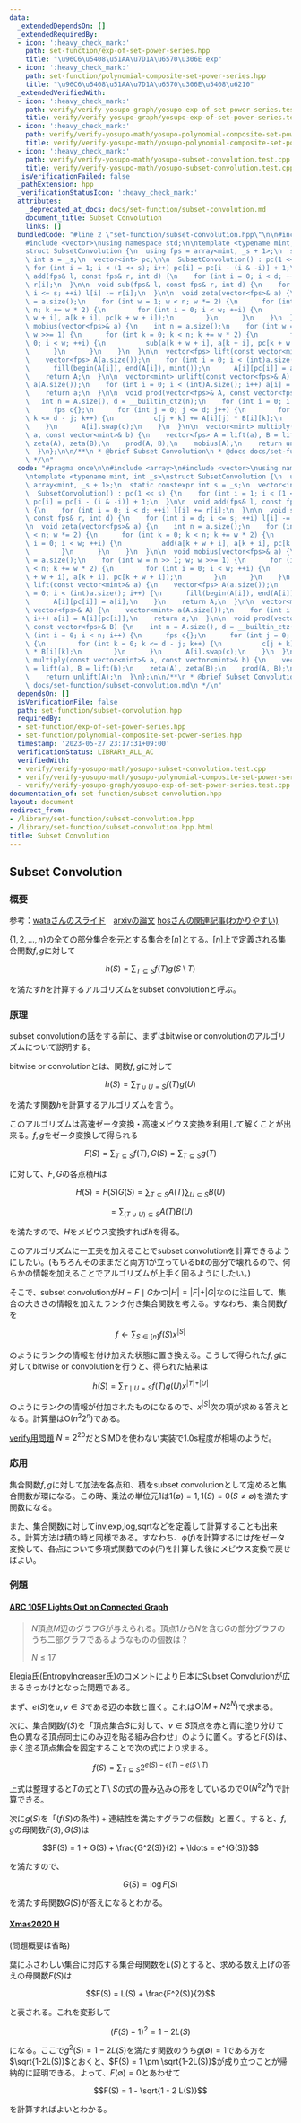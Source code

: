 ```yaml
---
data:
  _extendedDependsOn: []
  _extendedRequiredBy:
  - icon: ':heavy_check_mark:'
    path: set-function/exp-of-set-power-series.hpp
    title: "\u96C6\u5408\u51AA\u7D1A\u6570\u306E exp"
  - icon: ':heavy_check_mark:'
    path: set-function/polynomial-composite-set-power-series.hpp
    title: "\u96C6\u5408\u51AA\u7D1A\u6570\u306E\u5408\u6210"
  _extendedVerifiedWith:
  - icon: ':heavy_check_mark:'
    path: verify/verify-yosupo-graph/yosupo-exp-of-set-power-series.test.cpp
    title: verify/verify-yosupo-graph/yosupo-exp-of-set-power-series.test.cpp
  - icon: ':heavy_check_mark:'
    path: verify/verify-yosupo-math/yosupo-polynomial-composite-set-power-series.test.cpp
    title: verify/verify-yosupo-math/yosupo-polynomial-composite-set-power-series.test.cpp
  - icon: ':heavy_check_mark:'
    path: verify/verify-yosupo-math/yosupo-subset-convolution.test.cpp
    title: verify/verify-yosupo-math/yosupo-subset-convolution.test.cpp
  _isVerificationFailed: false
  _pathExtension: hpp
  _verificationStatusIcon: ':heavy_check_mark:'
  attributes:
    _deprecated_at_docs: docs/set-function/subset-convolution.md
    document_title: Subset Convolution
    links: []
  bundledCode: "#line 2 \"set-function/subset-convolution.hpp\"\n\n#include <array>\n\
    #include <vector>\nusing namespace std;\n\ntemplate <typename mint, int _s>\n\
    struct SubsetConvolution {\n  using fps = array<mint, _s + 1>;\n  static constexpr\
    \ int s = _s;\n  vector<int> pc;\n\n  SubsetConvolution() : pc(1 << s) {\n   \
    \ for (int i = 1; i < (1 << s); i++) pc[i] = pc[i - (i & -i)] + 1;\n  }\n\n  void\
    \ add(fps& l, const fps& r, int d) {\n    for (int i = 0; i < d; ++i) l[i] +=\
    \ r[i];\n  }\n\n  void sub(fps& l, const fps& r, int d) {\n    for (int i = d;\
    \ i <= s; ++i) l[i] -= r[i];\n  }\n\n  void zeta(vector<fps>& a) {\n    int n\
    \ = a.size();\n    for (int w = 1; w < n; w *= 2) {\n      for (int k = 0; k <\
    \ n; k += w * 2) {\n        for (int i = 0; i < w; ++i) {\n          add(a[k +\
    \ w + i], a[k + i], pc[k + w + i]);\n        }\n      }\n    }\n  }\n\n  void\
    \ mobius(vector<fps>& a) {\n    int n = a.size();\n    for (int w = n >> 1; w;\
    \ w >>= 1) {\n      for (int k = 0; k < n; k += w * 2) {\n        for (int i =\
    \ 0; i < w; ++i) {\n          sub(a[k + w + i], a[k + i], pc[k + w + i]);\n  \
    \      }\n      }\n    }\n  }\n\n  vector<fps> lift(const vector<mint>& a) {\n\
    \    vector<fps> A(a.size());\n    for (int i = 0; i < (int)a.size(); i++) {\n\
    \      fill(begin(A[i]), end(A[i]), mint());\n      A[i][pc[i]] = a[i];\n    }\n\
    \    return A;\n  }\n\n  vector<mint> unlift(const vector<fps>& A) {\n    vector<mint>\
    \ a(A.size());\n    for (int i = 0; i < (int)A.size(); i++) a[i] = A[i][pc[i]];\n\
    \    return a;\n  }\n\n  void prod(vector<fps>& A, const vector<fps>& B) {\n \
    \   int n = A.size(), d = __builtin_ctz(n);\n    for (int i = 0; i < n; i++) {\n\
    \      fps c{};\n      for (int j = 0; j <= d; j++) {\n        for (int k = 0;\
    \ k <= d - j; k++) {\n          c[j + k] += A[i][j] * B[i][k];\n        }\n  \
    \    }\n      A[i].swap(c);\n    }\n  }\n\n  vector<mint> multiply(const vector<mint>&\
    \ a, const vector<mint>& b) {\n    vector<fps> A = lift(a), B = lift(b);\n   \
    \ zeta(A), zeta(B);\n    prod(A, B);\n    mobius(A);\n    return unlift(A);\n\
    \  }\n};\n\n/**\n * @brief Subset Convolution\n * @docs docs/set-function/subset-convolution.md\n\
    \ */\n"
  code: "#pragma once\n\n#include <array>\n#include <vector>\nusing namespace std;\n\
    \ntemplate <typename mint, int _s>\nstruct SubsetConvolution {\n  using fps =\
    \ array<mint, _s + 1>;\n  static constexpr int s = _s;\n  vector<int> pc;\n\n\
    \  SubsetConvolution() : pc(1 << s) {\n    for (int i = 1; i < (1 << s); i++)\
    \ pc[i] = pc[i - (i & -i)] + 1;\n  }\n\n  void add(fps& l, const fps& r, int d)\
    \ {\n    for (int i = 0; i < d; ++i) l[i] += r[i];\n  }\n\n  void sub(fps& l,\
    \ const fps& r, int d) {\n    for (int i = d; i <= s; ++i) l[i] -= r[i];\n  }\n\
    \n  void zeta(vector<fps>& a) {\n    int n = a.size();\n    for (int w = 1; w\
    \ < n; w *= 2) {\n      for (int k = 0; k < n; k += w * 2) {\n        for (int\
    \ i = 0; i < w; ++i) {\n          add(a[k + w + i], a[k + i], pc[k + w + i]);\n\
    \        }\n      }\n    }\n  }\n\n  void mobius(vector<fps>& a) {\n    int n\
    \ = a.size();\n    for (int w = n >> 1; w; w >>= 1) {\n      for (int k = 0; k\
    \ < n; k += w * 2) {\n        for (int i = 0; i < w; ++i) {\n          sub(a[k\
    \ + w + i], a[k + i], pc[k + w + i]);\n        }\n      }\n    }\n  }\n\n  vector<fps>\
    \ lift(const vector<mint>& a) {\n    vector<fps> A(a.size());\n    for (int i\
    \ = 0; i < (int)a.size(); i++) {\n      fill(begin(A[i]), end(A[i]), mint());\n\
    \      A[i][pc[i]] = a[i];\n    }\n    return A;\n  }\n\n  vector<mint> unlift(const\
    \ vector<fps>& A) {\n    vector<mint> a(A.size());\n    for (int i = 0; i < (int)A.size();\
    \ i++) a[i] = A[i][pc[i]];\n    return a;\n  }\n\n  void prod(vector<fps>& A,\
    \ const vector<fps>& B) {\n    int n = A.size(), d = __builtin_ctz(n);\n    for\
    \ (int i = 0; i < n; i++) {\n      fps c{};\n      for (int j = 0; j <= d; j++)\
    \ {\n        for (int k = 0; k <= d - j; k++) {\n          c[j + k] += A[i][j]\
    \ * B[i][k];\n        }\n      }\n      A[i].swap(c);\n    }\n  }\n\n  vector<mint>\
    \ multiply(const vector<mint>& a, const vector<mint>& b) {\n    vector<fps> A\
    \ = lift(a), B = lift(b);\n    zeta(A), zeta(B);\n    prod(A, B);\n    mobius(A);\n\
    \    return unlift(A);\n  }\n};\n\n/**\n * @brief Subset Convolution\n * @docs\
    \ docs/set-function/subset-convolution.md\n */\n"
  dependsOn: []
  isVerificationFile: false
  path: set-function/subset-convolution.hpp
  requiredBy:
  - set-function/exp-of-set-power-series.hpp
  - set-function/polynomial-composite-set-power-series.hpp
  timestamp: '2023-05-27 23:17:31+09:00'
  verificationStatus: LIBRARY_ALL_AC
  verifiedWith:
  - verify/verify-yosupo-math/yosupo-subset-convolution.test.cpp
  - verify/verify-yosupo-math/yosupo-polynomial-composite-set-power-series.test.cpp
  - verify/verify-yosupo-graph/yosupo-exp-of-set-power-series.test.cpp
documentation_of: set-function/subset-convolution.hpp
layout: document
redirect_from:
- /library/set-function/subset-convolution.hpp
- /library/set-function/subset-convolution.hpp.html
title: Subset Convolution
---
```


## Subset Convolution

### 概要

参考：[wataさんのスライド](https://www.slideshare.net/wata_orz/ss-12131479)　[arxivの論文](https://arxiv.org/pdf/cs/0611101.pdf) [hosさんの関連記事(わかりやすい)](https://hos-lyric.hatenablog.com/entry/2021/01/14/201231)

$\lbrace {1,2,\ldots,n}\rbrace$の全ての部分集合を元とする集合を$[n]$とする。$[n]$上で定義される集合関数$f,g$に対して

$$h(S) = \sum_{T \subseteq S} f(T)g(S \setminus T)$$

を満たす$h$を計算するアルゴリズムをsubset convolutionと呼ぶ。

### 原理

subset convolutionの話をする前に、まずはbitwise or convolutionのアルゴリズムについて説明する。

bitwise or convolutionとは、関数$f,g$に対して

$$h(S) = \sum_{T \cup U = S} f(T)g(U)$$

を満たす関数$h$を計算するアルゴリズムを言う。

このアルゴリズムは高速ゼータ変換・高速メビウス変換を利用して解くことが出来る。$f,g$をゼータ変換して得られる

$$F(S) = \sum_{T \subseteq S} f(T) , G(S) = \sum_{T \subseteq S} g(T)$$

に対して、$F,G$の各点積$H$は

$$H(S) = F(S) G(S) = \sum_{T\subseteq S} A(T) \sum_{U \subseteq S}B(U) $$

$$= \sum_{(T \cup U) \subseteq S} A(T) B(U)$$

を満たすので、$H$をメビウス変換すれば$h$を得る。

このアルゴリズムに一工夫を加えることでsubset convolutionを計算できるようにしたい。(もちろんそのままだと両方1が立っているbitの部分で壊れるので、何らかの情報を加えることでアルゴリズムが上手く回るようにしたい。)

そこで、subset convolutionが$H = F \mid G$かつ$\vert H \vert = \vert F \vert + \vert G \vert$なのに注目して、集合の大きさの情報を加えたランク付き集合関数を考える。すなわち、集合関数$f$を

$$f \leftarrow \sum_{S \in \lbrack n \rbrack} f(S) x^{\vert S \vert}$$

のようにランクの情報を付け加えた状態に置き換える。こうして得られた$f,g$に対してbitwise or convolutionを行うと、得られた結果は

$$h(S) = \sum_{T \mid U = S} f(T) g(U) x ^{\vert T \vert + \vert U \vert}$$

のようにランクの情報が付加されたものになるので、$x^{\vert S \vert}$次の項が求める答えとなる。計算量は$\mathrm{O}(n^2 2^n)$である。

[verify用問題](https://judge.yosupo.jp/problem/subset_convolution) $N=2^{20}$だとSIMDを使わない実装で1.0s程度が相場のようだ。

### 応用

集合関数$f,g$に対して加法を各点和、積をsubset convolutionとして定めると集合関数が環になる。この時、乗法の単位元$1$は$1(\emptyset) = 1, 1(S) = 0(S \neq \emptyset)$を満たす関数になる。

また、集合関数に対してinv,exp,log,sqrtなどを定義して計算することも出来る。計算方法は積の時と同様である。すなわち、$\phi(f)$を計算するには$f$をゼータ変換して、各点について多項式関数での$\phi(F)$を計算した後にメビウス変換で戻せばよい。

### 例題

#### [ARC 105F Lights Out on Connected Graph](https://atcoder.jp/contests/arc105/tasks/arc105_f)

> $N$頂点$M$辺のグラフ$G$が与えられる。頂点$1$から$N$を含む$G$の部分グラフのうち二部グラフであるようなものの個数は？
>
> $N \leq 17$

[Elegia氏(EntropyIncreaser氏)](https://codeforces.com/blog/entry/83535?#comment-709269)のコメントにより日本にSubset Convolutionが広まるきっかけとなった問題である。

まず、$e(S)$を$u,v \in S$である辺の本数と置く。これは$\mathrm{O}(M + N 2^N)$で求まる。

次に、集合関数$f(S)$を「頂点集合$S$に対して、$v \in S$頂点を赤と青に塗り分けて色の異なる頂点同士にのみ辺を貼る組み合わせ」のように置く。すると$F(S)$は、赤く塗る頂点集合を固定することで次の式により求まる。

$$f(S) = \sum_{T \subseteq S} 2^{e(S) - e(T) - e(S \setminus T)}$$

上式は整理すると$T$の式と$T\setminus S$の式の畳み込みの形をしているので$\mathrm{O}(N^2 2^N)$で計算できる。

次に$g(S)$を「($f(S)$の条件) + 連結性を満たすグラフの個数」と置く。すると、$f,g$の母関数$F(S),G(S)$は

$$F(S) = 1 + G(S) + \frac{G^2(S)}{2} + \ldots = e^{G(S)}$$

を満たすので、

$$G(S) = \log F(S)$$

を満たす母関数$G(S)$が答えになるとわかる。

#### [Xmas2020 H](https://atcoder.jp/contests/xmascon20/tasks/xmascon20_h)

(問題概要は省略)

葉にふさわしい集合に対応する集合母関数を$L(S)$とすると、求める数え上げの答えの母関数$F(S)$は

$$F(S) = L(S) + \frac{F^2(S)}{2}$$

と表される。これを変形して

$$ (F(S) - 1) ^ 2 = 1 - 2L(S)$$

になる。ここで$g^2(S)=1-2L(S)$を満たす関数のうち$g(\emptyset)=1$である方を$\sqrt{1-2L(S)}$とおくと、$F(S) = 1 \pm \sqrt{1-2L(S)}$が成り立つことが帰納的に証明できる。よって、$F(\emptyset) = 0$とあわせて

$$F(S) = 1 - \sqrt{1 - 2 L(S)}$$

を計算すればよいとわかる。

